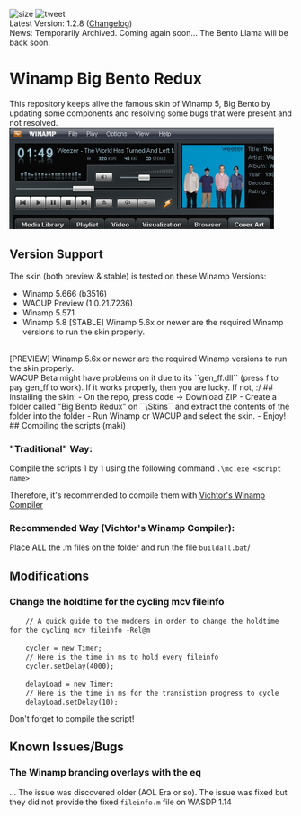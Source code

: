 ![size](https://img.shields.io/github/repo-size/SecurityRaven/Winamp-BigBentoREDUX?style=flat-square)
![tweet](https://img.shields.io/twitter/url?url=https%3A%2F%2Fgithub.com%2FSecurityRaven%2FWinamp-BigBentoREDUX)
<br>
Latest Version: 1.2.8 ([Changelog](https://github.com/SecurityRaven/Winamp-BigBentoUP/blob/changelogs/1.2.8.txt))
<br>
News: Τemporarily Archived. Coming again soon... The Bento Llama will be back soon.
# Winamp Big Bento Redux
This repository keeps alive the famous skin of Winamp 5, Big Bento by updating some components and resolving some bugs that were present and not resolved.
<br>![img](screenshot.png)
## Version Support
The skin (both preview & stable) is tested on these Winamp Versions:

- Winamp 5.666 (b3516)
- WACUP Preview (1.0.21.7236)
- Winamp 5.571
- Winamp 5.8
[STABLE] Winamp 5.6x or newer are the required Winamp versions to run the skin properly.
<BR>
[PREVIEW] Winamp 5.6x or newer are the required Winamp versions to run the skin properly.
<br>
WACUP Beta might have problems on it due to its ``gen_ff.dll`` (press f to pay gen_ff to work). If it works properly, then you are lucky. If not, :/
## Installing the skin:
- On the repo, press code -> Download ZIP
- Create a folder called "Big Bento Redux" on ``<your Winamp installation directory>\Skins`` and extract the contents of the folder into the folder
- Run Winamp or WACUP and select the skin.
- Enjoy!
## Compiling the scripts (maki)

### "Traditional" Way:

Compile the scripts 1 by 1 using the following command ``.\mc.exe <script name>``

Therefore, it's recommended to compile them with [Vichtor's Winamp Compiler](https://drive.google.com/file/d/1rejKyZkHaDyFJh-iARvx_QIFQkzMbqO8/view) 
### Recommended Way (Vichtor's Winamp Compiler):
Place ALL the .m files on the folder and run the file ``buildall.bat``/

## Modifications

### Change the holdtime for the cycling mcv fileinfo
```	
	// A quick guide to the modders in order to change the holdtime for the cycling mcv fileinfo -Rel@m

	cycler = new Timer;
	// Here is the time in ms to hold every fileinfo
	cycler.setDelay(4000);

	delayLoad = new Timer;
	// Here is the time in ms for the transistion progress to cycle
	delayLoad.setDelay(10);
```
Don't forget to compile the script!
## Known Issues/Bugs

### The Winamp branding overlays with the eq
... The issue was discovered older (AOL Era or so). The issue was fixed but they did not provide the fixed `fileinfo.m` file on WASDP 1.14
